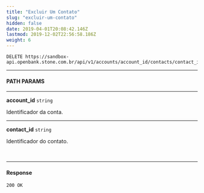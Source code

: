 ```yaml
---
title: "Excluir Um Contato"
slug: "excluir-um-contato"
hidden: false
date: 2019-04-01T20:08:42.146Z
lastmod: 2019-12-02T22:56:58.186Z
weight: 6
---
```



```http
DELETE https://sandbox-api.openbank.stone.com.br/api/v1/accounts/account_id/contacts/contact_id
```

---

#### **PATH PARAMS**

---

**account_id**  `string`

Identificador da conta.

---

**contact_id**  `string`

Identificador do contato.

<br>

---

#### **Response**

```http
200 OK 
```
